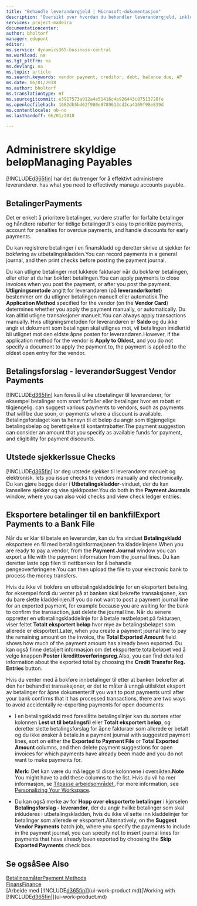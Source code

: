 ```yaml
---
title: "Behandle leverandørgjeld | Microsoft-dokumentasjon"
description: "Oversikt over hvordan du behandler leverandørgjeld, inkludert leverandørbetalinger, kreditorer, gjeld og forfalt saldo."
services: project-madeira
documentationcenter: 
author: bholtorf
manager: edupont
editor: 
ms.service: dynamics365-business-central
ms.workload: na
ms.tgt_pltfrm: na
ms.devlang: na
ms.topic: article
ms.search.keywords: vendor payment, creditor, debt, balance due, AP
ms.date: 06/01/2018
ms.author: bholtorf
ms.translationtype: HT
ms.sourcegitcommit: e3917573a912a4e51416c4e926443c87513728fe
ms.openlocfilehash: 1682db5bd62f980e8789613cd2ca4169f98e839d
ms.contentlocale: nb-no
ms.lasthandoff: 06/01/2018

---
```

# <a name="managing-payables"></a><span data-ttu-id="ba85a-103">Administrere skyldige beløp</span><span class="sxs-lookup"><span data-stu-id="ba85a-103">Managing Payables</span></span>
[!INCLUDE[d365fin](includes/d365fin_md.md)]<span data-ttu-id="ba85a-104"> har det du trenger for å effektivt administrere leverandører.</span><span class="sxs-lookup"><span data-stu-id="ba85a-104"> has what you need to effectively manage accounts payable.</span></span>  

## <a name="payments"></a><span data-ttu-id="ba85a-105">Betalinger</span><span class="sxs-lookup"><span data-stu-id="ba85a-105">Payments</span></span>
<span data-ttu-id="ba85a-106">Det er enkelt å prioritere betalinger, vurdere straffer for forfalte betalinger og håndtere rabatter for tidlige betalinger.</span><span class="sxs-lookup"><span data-stu-id="ba85a-106">It's easy to prioritize payments, account for penalties for overdue payments, and handle discounts for early payments.</span></span>

<span data-ttu-id="ba85a-107">Du kan registrere betalinger i en finanskladd og deretter skrive ut sjekker før bokføring av utbetalingskladden.</span><span class="sxs-lookup"><span data-stu-id="ba85a-107">You can record payments in a general journal, and then print checks before posting the payment journal.</span></span>

<span data-ttu-id="ba85a-108">Du kan utligne betalinger mot lukkede fakturaer når du bokfører betalingen, eller etter at du har bokført betalingen.</span><span class="sxs-lookup"><span data-stu-id="ba85a-108">You can apply payments to close invoices when you post the payment, or after you post the payment.</span></span> <span data-ttu-id="ba85a-109">**Utligningsmetode** angitt for leverandøren (på **leverandørkortet**) bestemmer om du utligner betalingen manuelt eller automatisk.</span><span class="sxs-lookup"><span data-stu-id="ba85a-109">The **Application Method** specified for the vendor (on the **Vendor Card**) determines whether you apply the payment manually, or automatically.</span></span> <span data-ttu-id="ba85a-110">Du kan alltid utligne transaksjoner manuelt.</span><span class="sxs-lookup"><span data-stu-id="ba85a-110">You can always apply transactions manually.</span></span> <span data-ttu-id="ba85a-111">Hvis utligningsmetoden for leverandøren er **Saldo** og du ikke angir et dokument som betalingen skal utlignes mot, vil betalingen imidlertid bli utlignet mot den eldste åpne posten for leverandøren.</span><span class="sxs-lookup"><span data-stu-id="ba85a-111">However, if the application method for the vendor is **Apply to Oldest**, and you do not specify a document to apply the payment to, the payment is applied to the oldest open entry for the vendor.</span></span>

## <a name="suggest-vendor-payments"></a><span data-ttu-id="ba85a-112">Betalingsforslag - leverandør</span><span class="sxs-lookup"><span data-stu-id="ba85a-112">Suggest Vendor Payments</span></span>
[!INCLUDE[d365fin](includes/d365fin_md.md)]<span data-ttu-id="ba85a-113"> kan foreslå ulike utbetalinger til leverandører, for eksempel betalinger som snart forfaller eller betalinger hvor en rabatt er tilgjengelig.</span><span class="sxs-lookup"><span data-stu-id="ba85a-113"> can suggest various payments to vendors, such as payments that will be due soon, or payments where a discount is available.</span></span> <span data-ttu-id="ba85a-114">Betalingsforslaget kan ta hensyn til et beløp du angir som tilgjengelige betalingsbeløp og berettigelse til kontantrabatter.</span><span class="sxs-lookup"><span data-stu-id="ba85a-114">The payment suggestion can consider an amount that you specify as available funds for payment, and eligibility for payment discounts.</span></span>

## <a name="issue-checks"></a><span data-ttu-id="ba85a-115">Utstede sjekker</span><span class="sxs-lookup"><span data-stu-id="ba85a-115">Issue Checks</span></span>
[!INCLUDE[d365fin](includes/d365fin_md.md)]<span data-ttu-id="ba85a-116"> lar deg utstede sjekker til leverandører manuelt og elektronisk.</span><span class="sxs-lookup"><span data-stu-id="ba85a-116"> lets you issue checks to vendors manually and electronically.</span></span> <span data-ttu-id="ba85a-117">Du kan gjøre begge deler i **Utbetalingskladder**-vinduet, der du kan kansellere sjekker og vise sjekkposter.</span><span class="sxs-lookup"><span data-stu-id="ba85a-117">You do both in the **Payment Journals** window, where you can also void checks and view check ledger entries.</span></span>

## <a name="export-payments-to-a-bank-file"></a><span data-ttu-id="ba85a-118">Eksportere betalinger til en bankfil</span><span class="sxs-lookup"><span data-stu-id="ba85a-118">Export Payments to a Bank File</span></span>
<span data-ttu-id="ba85a-119">Når du er klar til betale en leverandør, kan du fra vinduet **Betalingskladd** eksportere en fil med betalingsinformasjonen fra kladdelinjene.</span><span class="sxs-lookup"><span data-stu-id="ba85a-119">When you are ready to pay a vendor, from the **Payment Journal** window you can export a file with the payment information from the journal lines.</span></span> <span data-ttu-id="ba85a-120">Du kan deretter laste opp filen til nettbanken for å behandle pengeoverføringene.</span><span class="sxs-lookup"><span data-stu-id="ba85a-120">You can then upload the file to your electronic bank to process the money transfers.</span></span>

<span data-ttu-id="ba85a-121">Hvis du ikke vil bokføre en utbetalingskladdelinje for en eksportert betaling, for eksempel fordi du venter på at banken skal bekrefte transaksjonen, kan du bare slette kladdelinjen.</span><span class="sxs-lookup"><span data-stu-id="ba85a-121">If you do not want to post a payment journal line for an exported payment, for example because you are waiting for the bank to confirm the transaction, just delete the journal line.</span></span> <span data-ttu-id="ba85a-122">Når du senere oppretter en utbetalingskladdelinje for å betale restbeløpet på fakturaen, viser feltet **Totalt eksportert beløp** hvor mye av betalingsbeløpet som allerede er eksportert.</span><span class="sxs-lookup"><span data-stu-id="ba85a-122">Later, when you create a payment journal line to pay the remaining amount on the invoice, the **Total Exported Amount** field shows how much of the payment amount has already been exported.</span></span> <span data-ttu-id="ba85a-123">Du kan også finne detaljert informasjon om det eksporterte totalbeløpet ved å velge knappen **Poster i kredittoverføringsreg.**</span><span class="sxs-lookup"><span data-stu-id="ba85a-123">Also, you can find detailed information about the exported total by choosing the **Credit Transfer Reg. Entries** button.</span></span>

<span data-ttu-id="ba85a-124">Hvis du venter med å bokføre innbetalinger til etter at banken bekrefter at den har behandlet transaksjoner, er det to måter å unngå utilsiktet eksport av betalinger for åpne dokumenter:</span><span class="sxs-lookup"><span data-stu-id="ba85a-124">If you wait to post payments until after your bank confirms that it has processed transactions, there are two ways to avoid accidentally re-exporting payments for open documents:</span></span>  

* <span data-ttu-id="ba85a-125">I en betalingskladd med foreslåtte betalingslinjer kan du sortere etter kolonnen **Lest ut til betalingsfil** eller **Totalt eksportert beløp**, og deretter slette betalingsforslag for åpne fakturaer som allerede er betalt og du ikke ønsker å betale.</span><span class="sxs-lookup"><span data-stu-id="ba85a-125">In a payment journal with suggested payment lines, sort on either the **Exported to Payment File** or **Total Exported Amount** columns, and then delete payment suggestions for open invoices for which payments have already been made and you do not want to make payments for.</span></span>

    <span data-ttu-id="ba85a-126">**Merk:** Det kan være du må legge til disse kolonnene i oversikten.</span><span class="sxs-lookup"><span data-stu-id="ba85a-126">**Note** You might have to add these columns to the list.</span></span> <span data-ttu-id="ba85a-127">Hvis du vil ha mer informasjon, se [Tilpasse arbeidsområdet ](ui-personalization-user.md).</span><span class="sxs-lookup"><span data-stu-id="ba85a-127">For more information, see [Personalizing Your Workspace](ui-personalization-user.md).</span></span>  
* <span data-ttu-id="ba85a-128">Du kan også merke av for **Hopp over eksporterte betalinger** i kjørselen **Betalingsforslag - leverandør**, der du angir hvilke betalinger som skal inkluderes i utbetalingskladden, hvis du ikke vil sette inn kladdelinjer for betalinger som allerede er eksportert.</span><span class="sxs-lookup"><span data-stu-id="ba85a-128">Alternatively, on the **Suggest Vendor Payments** batch job, where you specify the payments to include in the payment journal, you can specify not to insert journal lines for payments that have already been exported by choosing the **Skip Exported Payments** check box.</span></span>

## <a name="see-also"></a><span data-ttu-id="ba85a-129">Se også</span><span class="sxs-lookup"><span data-stu-id="ba85a-129">See Also</span></span>
[<span data-ttu-id="ba85a-130">Betalingsmåter</span><span class="sxs-lookup"><span data-stu-id="ba85a-130">Payment Methods</span></span>](finance-payment-methods.md)  
[<span data-ttu-id="ba85a-131">Finans</span><span class="sxs-lookup"><span data-stu-id="ba85a-131">Finance</span></span>](finance.md)  
<span data-ttu-id="ba85a-132">[Arbeide med [!INCLUDE[d365fin](includes/d365fin_md.md)]](ui-work-product.md)</span><span class="sxs-lookup"><span data-stu-id="ba85a-132">[Working with [!INCLUDE[d365fin](includes/d365fin_md.md)]](ui-work-product.md)</span></span>

